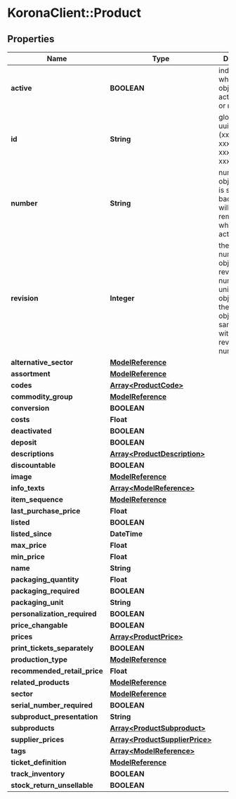 # KoronaClient::Product

## Properties
Name | Type | Description | Notes
------------ | ------------- | ------------- | -------------
**active** | **BOOLEAN** | indicates whether the object is active for use or not | [optional] 
**id** | **String** | global object uuid (xxxxxxxx-xxxx-xxxx-xxxx-xxxxxxxxxxxx) | [optional] 
**number** | **String** | number of the object, like it is set in backoffice; will be removed when active&#x3D;false | [optional] 
**revision** | **Integer** | the revision number of the object. revision numbers are unique per object-type. there is is no object of the same type with identical revision numbers. | [optional] 
**alternative_sector** | [**ModelReference**](ModelReference.md) |  | [optional] 
**assortment** | [**ModelReference**](ModelReference.md) |  | [optional] 
**codes** | [**Array&lt;ProductCode&gt;**](ProductCode.md) |  | [optional] 
**commodity_group** | [**ModelReference**](ModelReference.md) |  | [optional] 
**conversion** | **BOOLEAN** |  | [optional] 
**costs** | **Float** |  | [optional] 
**deactivated** | **BOOLEAN** |  | [optional] 
**deposit** | **BOOLEAN** |  | [optional] 
**descriptions** | [**Array&lt;ProductDescription&gt;**](ProductDescription.md) |  | [optional] 
**discountable** | **BOOLEAN** |  | [optional] 
**image** | [**ModelReference**](ModelReference.md) |  | [optional] 
**info_texts** | [**Array&lt;ModelReference&gt;**](ModelReference.md) |  | [optional] 
**item_sequence** | [**ModelReference**](ModelReference.md) |  | [optional] 
**last_purchase_price** | **Float** |  | [optional] 
**listed** | **BOOLEAN** |  | [optional] 
**listed_since** | **DateTime** |  | [optional] 
**max_price** | **Float** |  | [optional] 
**min_price** | **Float** |  | [optional] 
**name** | **String** |  | [optional] 
**packaging_quantity** | **Float** |  | [optional] 
**packaging_required** | **BOOLEAN** |  | [optional] 
**packaging_unit** | **String** |  | [optional] 
**personalization_required** | **BOOLEAN** |  | [optional] 
**price_changable** | **BOOLEAN** |  | [optional] 
**prices** | [**Array&lt;ProductPrice&gt;**](ProductPrice.md) |  | [optional] 
**print_tickets_separately** | **BOOLEAN** |  | [optional] 
**production_type** | [**ModelReference**](ModelReference.md) |  | [optional] 
**recommended_retail_price** | **Float** |  | [optional] 
**related_products** | [**ModelReference**](ModelReference.md) |  | [optional] 
**sector** | [**ModelReference**](ModelReference.md) |  | [optional] 
**serial_number_required** | **BOOLEAN** |  | [optional] 
**subproduct_presentation** | **String** |  | [optional] 
**subproducts** | [**Array&lt;ProductSubproduct&gt;**](ProductSubproduct.md) |  | [optional] 
**supplier_prices** | [**Array&lt;ProductSupplierPrice&gt;**](ProductSupplierPrice.md) |  | [optional] 
**tags** | [**Array&lt;ModelReference&gt;**](ModelReference.md) |  | [optional] 
**ticket_definition** | [**ModelReference**](ModelReference.md) |  | [optional] 
**track_inventory** | **BOOLEAN** |  | [optional] 
**stock_return_unsellable** | **BOOLEAN** |  | [optional] 


